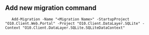 ﻿## Add new migration command

       Add-Migration -Name "<Migration Name>" -StartupProject "O10.Client.Web.Portal" -Project "O10.Client.DataLayer.SQLite" -Context "O10.Client.DataLayer.SQLite.SQLiteDataContext"
